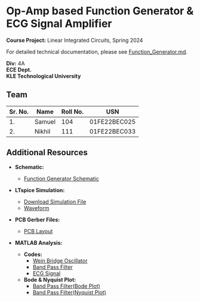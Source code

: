 # Op-Amp based Function Generator & ECG Signal Amplifier

**Course Project:** Linear Integrated Circuits, Spring 2024

For detailed technical documentation, please see [Function_Generator.md](docs/Function_Generator.md).

**Div:** 4A  
**ECE Dept.**  
**KLE Technological University**

## Team
| Sr. No. | Name   | Roll No. | USN           | 
| ------- | ------ | -------- | ------------- | 
| 1.      | Samuel | 104      | 01FE22BEC025 | 
| 2.      | Nikhil | 111      | 01FE22BEC033 | 

## Additional Resources

- **Schematic:**
  - [Function Generator Schematic](schematics/function_generator_schematic.png)

- **LTspice Simulation:**
  - [Download Simulation File](simulations/function_generator_seperated.asc)
  - [Waveform](simulations/function_generator_waveform.pdf)

- **PCB Gerber Files:**
  - [PCB Layout](pcb/Layers.pdf)

- **MATLAB Analysis:**
  - **Codes:**
    - [Wein Bridge Oscillator](matlab/bode_weinbridge.m)
    - [Band Pass Filter](matlab/band_pass_filter.m)
    - [ECG Signal](matlab/ecg.m)
  - **Bode & Nyquist Plot:**
    - [Band Pass Filter(Bode Plot)](matlab/bode_bandpass.pdf)
    - [Band Pass Filter(Nyquist Plot)](matlab/nyquist_bandpass.pdf)


